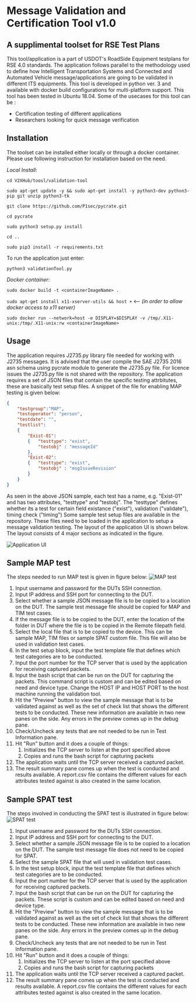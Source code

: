 
# Message Validation and Certification Tool v1.0
## A supplimental toolset for RSE Test Plans 

This tool/application is a part of USDOT's RoadSide Equipment testplans for RSE 4.0 standards. The application follows parallel to the methodology used to define how Intelligent Transportation Systems and Connected and Automated Vehicle message/applications are going to be validated in different ITS equipments. This tool is developed in python ver. 3 and available with docker build configurations for multi-platform support. This tool has been tested in Ubuntu 18.04.  Some of the usecases for this tool can be : 
* Certification testing of different applications 
* Researchers looking for quick message verification 

## Installation

The toolset can be installed either locally or through a docker container. Please use following instruction for installation based on the need. 

*Local Install*:

`cd V2XHub/toosl/validation-tool`

`sudo apt-get update -y && sudo apt-get install -y python3-dev python3-pip git unzip python3-tk`

`git clone https://github.com/P1sec/pycrate.git`

`cd pycrate`

`sudo python3 setup.py install`

`cd ..`

`sudo pip3 install -r requirements.txt`

To run the application just enter: 

`python3 validationTool.py`

*Docker container*:

`sudo docker build -t <containerImageName> .`

`sudo apt-get install x11-xserver-utils && host +` <-- *(in order to allow docker access to x11 server)*

`sudo docker run --network=host -e DISPLAY=$DISPLAY -v /tmp/.X11-unix:/tmp/.X11-unix:rw <containerImageName>`

## Usage

The application requires J2735.py library file needed for working with J2735 messages. It is advised that the user compile the SAE J2735 2016 asn schema using pycrate module to generate the J2735.py file. For licence issues the J2735.py file is not shared with the repository. 
The application requires a set of JSON files that contain the specific testing attrbitutes, these are basically test setup files. A snippet of the file for enabling MAP  testing is given below: 
```json
{ 
    "testgroup":"MAP",
    "testoperator": "person",
    "testdate": "",
    "testlist":
    {
        "Exist-01": 
        {   "testtype": "exist",
            "testobj" : "messageId"
        },
        "Exist-02": 
        {   "testtype": "exist",
            "testobj" : "msgIssueRevision"
        }
    }
}
```
As seen in the above JSON sample, each test has a name, e.g. "Exist-01" and has two attributes, "testtype"  and "testobj". The "testtype" defines whether its a test for certain field existance ("exist"), validation ("validate"), timing check ("timing") 
Some sample test setup files are available in the repository. These files need to be loaded in the application to setup a message validation testing. The layout of the application UI is shown below. The layout consists of 4 major sections as indicated in the figure. 

![Application UI](https://github.com/usdot-fhwa-OPS/V2X-Hub/blob/develop/tools/validation-tool/apppic1.png "Message Validation Application v1.0")

## Sample MAP test
The steps needed to run MAP test is given in figure below:
![MAP test](https://github.com/usdot-fhwa-OPS/V2X-Hub/blob/develop/tools/validation-tool/maptest.png "MAP test")

1. Input username and password for the DUTs SSH connection.
2. Input IP address and SSH port for connecting to the DUT.
3. Select whether a sample JSON message file is to be copied to a location on the DUT. The sample test message file should be copied for MAP and TIM test cases. 
4. If the message file is to be copied to the DUT, enter the location of the folder in DUT where the file is to be copied in the Remote filepath field. 
5. Select the local file that is to be copied to the device. This can be sample MAP, TIM files or sample SPAT custom file. This file will also be used in validation test cases. 
6. In the test setup block, input the test template file that defines which test categories are to be conducted. 
7. Input the port number for the TCP server that is used by the application for receiving captured packets. 
8. Input the bash script that can be run on the DUT for capturing the packets. This command script is custom and can be edited based on need and device type. Change the HOST IP and HOST PORT to the host machine running the validation tool.  
9. Hit the "Preview" button to view the sample message that is to be validated against as well as the set of check list that shows the different tests to be conducted. These new information are available in two new panes on the side. Any errors in the preview comes up in the debug pane. 
11. Check/Uncheck any tests that are not needed to be run in Test Information pane. 
12. Hit "Run" button and it does a couple of things:
    1. Initializes the TCP server to listen at the port specified above
    2. Copies and runs the bash script for capturing packets  
13. The application waits until the TCP server received a captured packet.
14. The result summary pane comes up when the test is conducted and results available. A report.csv file contains the different values for each attributes tested against is also created in the same location. 

## Sample SPAT test

The steps involved in conducting the SPAT test is illustrated in figure below:
![SPAT test](https://github.com/usdot-fhwa-OPS/V2X-Hub/blob/develop/tools/validation-tool/spattest.png "SPAT test")

1. Input username and password for the DUTs SSH connection.
2. Input IP address and SSH port for connecting to the DUT.
3. Select whether a sample JSON message file is to be copied to a location on the DUT. The sample test message file does not need to be copied for SPAT. 
4. Select the sample SPAT file that will used in validation test cases. 
5. In the test setup block, input the test template file that defines which test categories are to be conducted. 
7. Input the port number for the TCP server that is used by the application for receiving captured packets. 
8. Input the bash script that can be run on the DUT for capturing the packets. These script is custom and can be edited based on need and device type. 
9. Hit the "Preview" button to view the sample message that is to be validated against as well as the set of check list that shows the different tests to be conducted. These new information are available in two new panes on the side. Any errors in the preview comes up in the debug pane. 
11. Check/Uncheck any tests that are not needed to be run in Test Information pane. 
12. Hit "Run" button and it does a couple of things:
    1. Initializes the TCP server to listen at the port specified above
    2. Copies and runs the bash script for capturing packets  
13. The application waits until the TCP server received a captured packet.
14. The result summary pane comes up when the test is conducted and results available. A report.csv file contains the different values for each attributes tested against is also created in the same location. 



